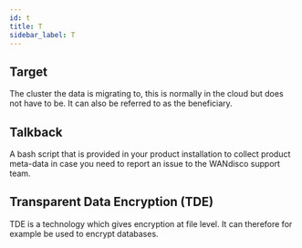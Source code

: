 ```yaml
---
id: t
title: T
sidebar_label: T
---
```


## Target
The cluster the data is migrating to, this is normally in the cloud but does not have to be. It can also be referred to as the beneficiary.

## Talkback
A bash script that is provided in your product installation to collect product meta-data in case you need to report an issue to the WANdisco support team.

## Transparent Data Encryption (TDE)
TDE is a technology which gives encryption at file level. It can therefore for example be used to encrypt databases.
